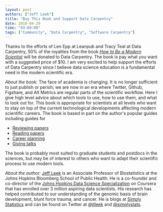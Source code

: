 ```yaml
---
layout: post
authors: ["Jeff Leek"]
title: "Buy This Book and Support Data Carpentry"
date: 2016-04-29
time: "03:00:00"
tags: ["Community", "Data Carpentry", "Software Carpentry"]
---
```

Thanks to the efforts of Len Epp at Leanpub and Tracy Teal at Data Carpentry,
50% of the royalties from the book *[How to Be a Modern Scientist](https://leanpub.com/modernscientist/)*
will be donated to Data Carpentry.
The book is pay what you want with a suggested price of $10.
I am very excited to help support the efforts of Data Carpentry
since I believe data science education is a fundamental need in the modern scientific era.

*About the book:*
The face of academia is changing.
It is no longer sufficient to just publish or perish;
we are now in an era where Twitter, Github, Figshare, and Alt Metrics are regular parts of the scientific workflow.
Here I give high level advice about which tools to use, how to use them, and what to look out for.
This book is appropriate for scientists at all levels who want to stay on top of the current technological developments affecting modern scientific careers.
The book is based in part on the author's popular guides including guides for

* [Reviewing papers](https://github.com/jtleek/reviews)
* [Reading papers](https://github.com/jtleek/readingpapers)
* [Career planning](https://github.com/jtleek/careerplanning)
* [Giving talks](https://github.com/jtleek/talkguide)

The book is probably most suited to graduate students and postdocs in the sciences,
but may be of interest to others who want to adapt their scientific process to use modern tools.

*About the author:*
[Jeff Leek](http://www.jtleek.com/)
is an Associate Professor of Biostatistics at the Johns Hopkins Bloomberg School of Public Health.
He is a co-founder and co-director of
the [Johns Hopkins Data Science Specialization](https://www.coursera.org/specializations/jhu-data-science) on Coursera
that has enrolled over 3 million aspiring data scientists.
His research has helped contributed to our understanding of the genomic basis of brain development, blunt force trauma, and cancer.
He is blogs at [Simply Statistics](http://simplystatistics.org/)
and can be found on Twitter at [@jtleek](https://twitter.com/jtleek)
and
[@simplystats](https://twitter.com/simplystats).
